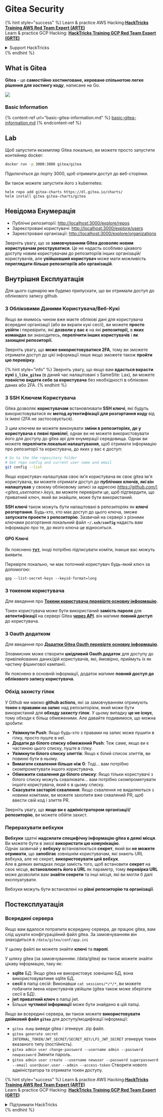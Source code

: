 # Gitea Security

{% hint style="success" %}
Learn & practice AWS Hacking:<img src="../../.gitbook/assets/image (1).png" alt="" data-size="line">[**HackTricks Training AWS Red Team Expert (ARTE)**](https://training.hacktricks.xyz/courses/arte)<img src="../../.gitbook/assets/image (1).png" alt="" data-size="line">\
Learn & practice GCP Hacking: <img src="../../.gitbook/assets/image (2).png" alt="" data-size="line">[**HackTricks Training GCP Red Team Expert (GRTE)**<img src="../../.gitbook/assets/image (2).png" alt="" data-size="line">](https://training.hacktricks.xyz/courses/grte)

<details>

<summary>Support HackTricks</summary>

* Check the [**subscription plans**](https://github.com/sponsors/carlospolop)!
* **Join the** 💬 [**Discord group**](https://discord.gg/hRep4RUj7f) or the [**telegram group**](https://t.me/peass) or **follow** us on **Twitter** 🐦 [**@hacktricks\_live**](https://twitter.com/hacktricks\_live)**.**
* **Share hacking tricks by submitting PRs to the** [**HackTricks**](https://github.com/carlospolop/hacktricks) and [**HackTricks Cloud**](https://github.com/carlospolop/hacktricks-cloud) github repos.

</details>
{% endhint %}

## What is Gitea

**Gitea** - це **самостійно хостинговане, кероване спільнотою легке рішення для хостингу коду**, написане на Go.

![](<../../.gitbook/assets/image (160).png>)

### Basic Information

{% content-ref url="basic-gitea-information.md" %}
[basic-gitea-information.md](basic-gitea-information.md)
{% endcontent-ref %}

## Lab

Щоб запустити екземпляр Gitea локально, ви можете просто запустити контейнер docker:
```bash
docker run -p 3000:3000 gitea/gitea
```
Підключіться до порту 3000, щоб отримати доступ до веб-сторінки.

Ви також можете запустити його з kubernetes:
```
helm repo add gitea-charts https://dl.gitea.io/charts/
helm install gitea gitea-charts/gitea
```
## Невідома Енумерація

* Публічні репозиторії: [http://localhost:3000/explore/repos](http://localhost:3000/explore/repos)
* Зареєстровані користувачі: [http://localhost:3000/explore/users](http://localhost:3000/explore/users)
* Зареєстровані організації: [http://localhost:3000/explore/organizations](http://localhost:3000/explore/organizations)

Зверніть увагу, що за **замовчуванням Gitea дозволяє новим користувачам реєструватися**. Це не надасть особливо цікавого доступу новим користувачам до репозиторіїв інших організацій/користувачів, але **увійшовший користувач** може мати можливість **переглядати більше репозиторіїв або організацій**.

## Внутрішня Експлуатація

Для цього сценарію ми будемо припускати, що ви отримали доступ до облікового запису github.

### З Обліковими Даними Користувача/Веб-Кукі

Якщо ви якимось чином вже маєте облікові дані для користувача всередині організації (або ви вкрали кукі сесії), ви можете **просто увійти** і перевірити, які **дозволи у вас є** на які **репозиторії,** в **яких командах** ви знаходитесь, **перелічити інших користувачів** і **як захищені репозиторії.**

Зверніть увагу, що **може використовуватися 2FA**, тому ви зможете отримати доступ до цієї інформації лише якщо зможете також **пройти цю перевірку**.

{% hint style="info" %}
Зверніть увагу, що якщо вам **вдасться вкрасти кукі `i_like_gitea`** (в даний час налаштовані з SameSite: Lax), ви можете **повністю видати себе за користувача** без необхідності в облікових даних або 2FA.
{% endhint %}

### З SSH Ключем Користувача

Gitea дозволяє **користувачам** встановлювати **SSH ключі**, які будуть використовуватися як **метод аутентифікації для розгортання коду** від їх імені (2FA не застосовується).

З цим ключем ви можете виконувати **зміни в репозиторіях, де у користувача є певні привілеї**, однак ви не можете використовувати його для доступу до gitea api для енумерації середовища. Однак ви можете **перелічити локальні налаштування**, щоб отримати інформацію про репозиторії та користувача, до яких у вас є доступ:
```bash
# Go to the the repository folder
# Get repo config and current user name and email
git config --list
```
Якщо користувач налаштував своє ім'я користувача як своє gitea ім'я користувача, ви можете отримати доступ до **публічних ключів, які він налаштував** у своєму обліковому записі за адресою _https://github.com/\<gitea\_username>.keys_, ви можете перевірити це, щоб підтвердити, що приватний ключ, який ви знайшли, може бути використаний.

**SSH ключі** також можуть бути налаштовані в репозиторіях як **ключі розгортання**. Будь-хто, хто має доступ до цього ключа, зможе **запускати проекти з репозиторію**. Зазвичай на сервері з різними ключами розгортання локальний файл **`~/.ssh/config`** надасть вам інформацію про те, до якого ключа це відноситься.

#### GPG Ключі

Як пояснено [**тут**](https://github.com/carlospolop/hacktricks-cloud/blob/master/pentesting-ci-cd/gitea-security/broken-reference/README.md), іноді потрібно підписувати коміти, інакше вас можуть виявити.

Перевірте локально, чи має поточний користувач будь-який ключ за допомогою:
```shell
gpg --list-secret-keys --keyid-format=long
```
### З токеном користувача

Для введення про [**Токени користувача перевірте основну інформацію**](basic-gitea-information.md#personal-access-tokens).

Токен користувача може бути використаний **замість пароля** для **автентифікації** на сервері Gitea [**через API**](https://try.gitea.io/api/swagger#/). він матиме **повний доступ** до користувача.

### З Oauth додатком

Для введення про [**Додатки Gitea Oauth перевірте основну інформацію**](./#with-oauth-application).

Зловмисник може створити **шкідливий Oauth додаток** для доступу до привілейованих даних/дій користувачів, які, ймовірно, приймуть їх як частину фішингової кампанії.

Як пояснено в основній інформації, додаток матиме **повний доступ до облікового запису користувача**.

### Обхід захисту гілок

У Github ми маємо **github actions**, які за замовчуванням отримують **токен з правами на запис** над репозиторієм, який може бути використаний для **обходу захисту гілок**. У цьому випадку **це не існує**, тому обходи є більш обмеженими. Але давайте подивимося, що можна зробити:

* **Увімкнути Push**: Якщо будь-хто з правами на запис може пушити в гілку, просто пуште в неї.
* **Додати до білого списку обмежений Push**: Теж саме, якщо ви є частиною цього списку, пуште в гілку.
* **Увімкнути білого списку злиттів**: Якщо є білий список злиттів, ви повинні бути в ньому.
* **Вимагати схвалення більше ніж 0**: Тоді... вам потрібно скомпрометувати іншого користувача.
* **Обмежити схвалення до білого списку**: Якщо тільки користувачі з білого списку можуть схвалювати... вам потрібно скомпрометувати іншого користувача, який є в цьому списку.
* **Скасувати застарілі схвалення**: Якщо схвалення не видаляються з новими комітами, ви можете захопити вже схвалений PR, щоб ввести свій код і злиття PR.

Зверніть увагу, що **якщо ви є адміністратором організації/репозиторію**, ви можете обійти захист.

### Перерахувати вебхуки

**Вебхуки** здатні **надсилати специфічну інформацію gitea в деякі місця**. Ви можете бути в змозі **використати цю комунікацію**.\
Однак зазвичай у **вебхуку** встановлюється **секрет**, який ви **не можете отримати**, що **запобігає** зовнішнім користувачам, які знають URL вебхука, але не секрет, **використовувати цей вебхук**.\
Але в деяких випадках люди замість того, щоб встановити **секрет** на своє місце, **встановлюють його в URL** як параметр, тому **перевірка URL** може дозволити вам **знайти секрети** та інші місця, які ви могли б далі експлуатувати.

Вебхуки можуть бути встановлені на **рівні репозиторію та організації**.

## Постексплуатація

### Всередині сервера

Якщо вам вдалося потрапити всередину сервера, де працює gitea, вам слід шукати конфігураційний файл gitea. За замовчуванням він знаходиться в `/data/gitea/conf/app.ini`

У цьому файлі ви можете знайти **ключі** та **паролі**.

У шляху gitea (за замовчуванням: /data/gitea) ви також можете знайти цікаву інформацію, таку як:

* **sqlite** БД: Якщо gitea не використовує зовнішню БД, вона використовуватиме sqlite БД.
* **сесії** в папці сесій: Виконавши `cat sessions/*/*/*`, ви можете побачити імена користувачів увійшли (gitea також може зберігати сесії в БД).
* **jwt приватний ключ** в папці jwt.
* Більше **чутливої інформації** може бути знайдено в цій папці.

Якщо ви всередині сервера, ви також можете **використовувати двійковий файл `gitea`** для доступу/модифікації інформації:

* `gitea dump` виведе gitea і згенерує .zip файл.
* `gitea generate secret INTERNAL_TOKEN/JWT_SECRET/SECRET_KEY/LFS_JWT_SECRET` згенерує токен вказаного типу (постійність).
* `gitea admin user change-password --username admin --password newpassword` Змінити пароль.
* `gitea admin user create --username newuser --password superpassword --email user@user.user --admin --access-token` Створити нового адміністратора та отримати токен доступу.

{% hint style="success" %}
Learn & practice AWS Hacking:<img src="../../.gitbook/assets/image (1).png" alt="" data-size="line">[**HackTricks Training AWS Red Team Expert (ARTE)**](https://training.hacktricks.xyz/courses/arte)<img src="../../.gitbook/assets/image (1).png" alt="" data-size="line">\
Learn & practice GCP Hacking: <img src="../../.gitbook/assets/image (2).png" alt="" data-size="line">[**HackTricks Training GCP Red Team Expert (GRTE)**<img src="../../.gitbook/assets/image (2).png" alt="" data-size="line">](https://training.hacktricks.xyz/courses/grte)

<details>

<summary>Підтримати HackTricks</summary>

* Перевірте [**плани підписки**](https://github.com/sponsors/carlospolop)!
* **Приєднуйтесь до** 💬 [**групи Discord**](https://discord.gg/hRep4RUj7f) або [**групи Telegram**](https://t.me/peass) або **слідкуйте** за нами в **Twitter** 🐦 [**@hacktricks\_live**](https://twitter.com/hacktricks\_live)**.**
* **Діліться хакерськими трюками, надсилаючи PR до** [**HackTricks**](https://github.com/carlospolop/hacktricks) та [**HackTricks Cloud**](https://github.com/carlospolop/hacktricks-cloud) репозиторіїв на github.

</details>
{% endhint %}
